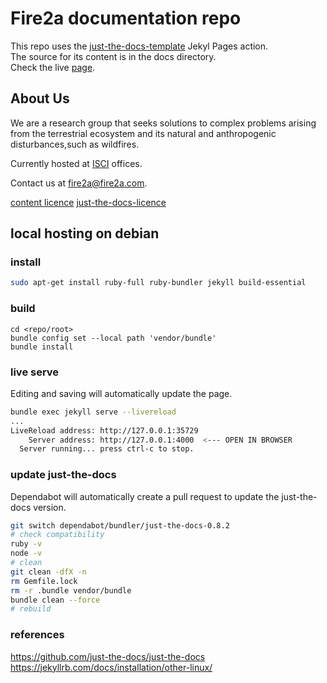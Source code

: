 # Fire2a documentation repo

This repo uses the [just-the-docs-template](https://github.com/just-the-docs/just-the-docs-template) Jekyl Pages action.  
The source for its content is in the docs directory.  
Check the live [page](https://fire2a.github.io/docs/).  

## About Us

We are a research group that seeks solutions to complex problems arising from the terrestrial ecosystem and its natural and anthropogenic disturbances,such as wildfires.

Currently hosted at [ISCI](https://isci.cl) offices.

Contact us at <a href="mailto:fire2a@fire2a.com">fire2a@fire2a.com</a>.

[content licence](./LICENCE)
[just-the-docs-licence](./just-the-docs-LICENCE)

## local hosting on debian
### install
```bash
sudo apt-get install ruby-full ruby-bundler jekyll build-essential
```
### build
```
cd <repo/root>
bundle config set --local path 'vendor/bundle'
bundle install
```
### live serve
Editing and saving will automatically update the page.  
```bash
bundle exec jekyll serve --livereload
...
LiveReload address: http://127.0.0.1:35729
    Server address: http://127.0.0.1:4000  <--- OPEN IN BROWSER
  Server running... press ctrl-c to stop.
```
### update just-the-docs
Dependabot will automatically create a pull request to update the just-the-docs version.
```bash
git switch dependabot/bundler/just-the-docs-0.8.2
# check compatibility
ruby -v
node -v
# clean
git clean -dfX -n
rm Gemfile.lock
rm -r .bundle vendor/bundle
bundle clean --force
# rebuild
```

### references
https://github.com/just-the-docs/just-the-docs  
https://jekyllrb.com/docs/installation/other-linux/  

